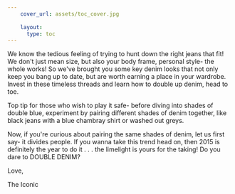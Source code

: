 ```yaml
---
    cover_url: assets/toc_cover.jpg
    
    layout:
      type: toc
---
```


We know the tedious feeling of trying to hunt down the right jeans that fit! We don't just mean size, but also your body frame, personal style- the whole works! So we've brought you some key denim looks that not only keep you bang up to date, but are worth earning a place in your wardrobe. Invest in these timeless threads and learn how to double up denim, head to toe. 

Top tip for those who wish to play it safe- before diving into shades of double blue, experiment by pairing different shades of denim together, like black jeans with a blue chambray shirt or washed out greys. 

Now, if you're curious about pairing the same shades of denim, let us first say- it divides people. If you wanna take this trend head on, then 2015 is definitely the year to do it . . . the limelight is yours for the taking!  Do you dare to DOUBLE DENIM?

Love,

The Iconic

